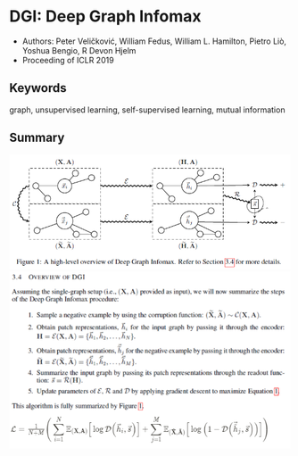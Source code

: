 # DGI: Deep Graph Infomax

* Authors: Peter Veličković, William Fedus, William L. Hamilton, Pietro Liò, Yoshua Bengio, R Devon Hjelm
* Proceeding of ICLR 2019

## Keywords

graph, unsupervised learning, self-supervised learning, mutual information

## Summary

![](img/dgi1.png)
![](img/dgi2.png)

